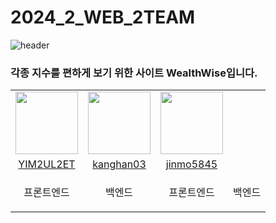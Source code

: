 # 2024_2_WEB_2TEAM
![header](https://capsule-render.vercel.app/api?type=waving&desc=2024-1%20Web%203%20team&text=WealthWise&animation=fadeIn&fontsize=30&color=gradient&height=200&fontColor=ffffff&fontAlign=70.3&fontAlignY=38&descAlign=87.2&descAlignY=15) 

### 각종 지수를 편하게 보기 위한 사이트 WealthWise입니다.

<table>
  <tr>
    <td align="center"><a href="https://github.com/YIM2UL2ET"><img src="https://avatars.githubusercontent.com/u/132066506?v=4" width="100px;" alt=""/>
    <td align="center"><a href="https://github.com/kanghan03"><img src="https://avatars.githubusercontent.com/u/12795790?v=4" width="100px;" alt=""/>
    <td align="center"><a href="https://github.com/jinmo5845"><img src="https://avatars.githubusercontent.com/u/150657303?v=4" width="100px;" alt=""/>
  </tr>
    <tr>
    <td align="center"><a href="https://github.com/YIM2UL2ET" title="Code">YIM2UL2ET</a></td>
    <td align="center"><a href="https://github.com/kanghan03" title="Code">kanghan03</a></td>
    <td align="center"><a href="https://github.com/jinmo5845" title="Code">jinmo5845</a></td>
  </tr>
    <tr>
    <td align="center"><p>프론트엔드</p></td>
    <td align="center"><p>백엔드</p></td>
    <td align="center"><p>프론트엔드</p></td>
    <td align="center"><p>백엔드</p></td>
    </tr>
</table>
